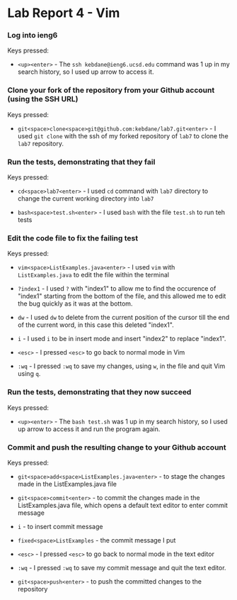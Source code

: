 # Lab Report 4 - Vim

### Log into ieng6
Keys pressed:

* `<up><enter>` - The `ssh kebdane@ieng6.ucsd.edu` command was 1 up in my search history, so I used up arrow to access it. 

### Clone your fork of the repository from your Github account (using the SSH URL)
Keys pressed:

* `git<space>clone<space>git@github.com:kebdane/lab7.git<enter>` - I used `git clone` with the ssh of my forked repository of `lab7` to clone the `lab7` repository.

### Run the tests, demonstrating that they fail
Keys pressed:

* `cd<space>lab7<enter>` - I used `cd` command with `lab7` directory to change the current working directory into `lab7`

* `bash<space>test.sh<enter>` - I used `bash` with the file `test.sh` to run teh tests

### Edit the code file to fix the failing test
Keys pressed:

* `vim<space>ListExamples.java<enter>` - I used `vim` with `ListExamples.java` to edit the file within the terminal

* `?index1` - I used `?` with "index1" to allow me to find the occurence of "index1" starting from the bottom of the file, and this allowed me to edit the bug quickly as it was at the bottom.

* `dw` - I used `dw` to delete from the current position of the cursor till the end of the current word, in this case this deleted "index1".

* `i` - I used `i` to be in insert mode and insert "index2" to replace "index1".

* `<esc>` - I pressed `<esc>` to go back to normal mode in Vim

* `:wq` - I pressed `:wq` to save my changes, using `w`, in the file and quit Vim using `q`.

### Run the tests, demonstrating that they now succeed
Keys pressed:

* `<up><enter>` - The `bash test.sh` was 1 up in my search history, so I used up arrow to access it and run the program again.

### Commit and push the resulting change to your Github account
Keys pressed:

* `git<space>add<space>ListExamples.java<enter>` - to stage the changes made in the ListExamples.java file

* `git<space>commit<enter>` - to commit the changes made in the ListExamples.java file, which opens a default text editor to enter commit message

* `i` - to insert commit message

* `fixed<space>ListExamples` - the commit message I put

* `<esc>` - I pressed `<esc>` to go back to normal mode in the text editor

* `:wq` - I pressed `:wq` to save my commit message and quit the text editor.

* `git<space>push<enter>` - to push the committed changes to the repository
